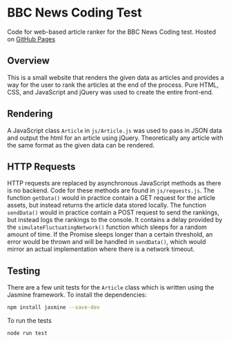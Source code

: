 # BBC News Coding Test
Code for web-based article ranker for the BBC News Coding test.
Hosted on [GitHub Pages](https://alfi-s.github.io/bbc-news-coding-test/index.html)
## Overview
This is a small website that renders the given data as articles and provides a way for the user to rank the articles at the end of the process.
Pure HTML, CSS, and JavaScript and jQuery was used to create the entire front-end.
## Rendering
A JavaScript class `Article` in `js/Article.js` was used to pass in JSON data and output the html for an article using jQuery. Theoretically any article with the same format as the given data can be rendered.
## HTTP Requests
HTTP requests are replaced by asynchronous JavaScript methods as there is no backend. Code for these methods are found in `js/requests.js`. 
The function `getData()` would in practice contain a GET request for the article assets, but instead returns the article data stored locally.
The function `sendData()` would in practice contain a POST request to send the rankings, but instead logs the rankings to the console. It contains a delay provided by the `simulateFluctuatingNetwork()` function which sleeps for a random amount of time. If the Promise sleeps longer than a certain threshold, an error would be thrown and will be handled in `sendData()`, which would mirror an actual implementation where there is a network timeout.
## Testing
There are a few unit tests for the `Article` class which is written using the Jasmine framework. 
To install the dependencies:
```bash
npm install jasmine --save-dev
```
To run the tests
```bash
node run test
```
